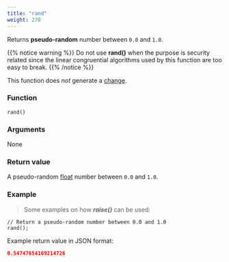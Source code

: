 ```yaml
---
title: "rand"
weight: 270
---
```


Returns **pseudo-random** number between `0.0` and `1.0`.

{{% notice warning %}}
Do not use **rand()** when the purpose is security related since the linear
congruential algorithms used by this function are too easy to break.
{{% /notice %}}

This function does *not* generate a [change](../../overview/changes).

### Function

`rand()`

### Arguments

None

### Return value

A pseudo-random [float](../../data-types/float) number between `0.0` and `1.0`.

### Example

> Some examples on how ***raise()*** can be used:

```thingsdb,should_pass
// Return a pseudo-random number between 0.0 and 1.0
rand();
```

Example return value in JSON format:

```json
0.54747654169214726
```
